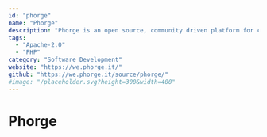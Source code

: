 ```yaml
---
id: "phorge"
name: "Phorge"
description: "Phorge is an open source, community driven platform for collaborating, managing, organizing and reviewing software development projects."
tags:
  - "Apache-2.0"
  - "PHP"
category: "Software Development"
website: "https://we.phorge.it/"
github: "https://we.phorge.it/source/phorge/"
#image: "/placeholder.svg?height=300&width=400"
---
```


# Phorge
